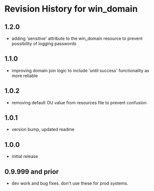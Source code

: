 # Revision History for win_domain

## 1.2.0

* adding 'sensitive' attribute to the win_domain resource to prevent possibility of logging passwords

## 1.1.0

* improving domain join logic to include 'until success' functionality as more reliable

## 1.0.2

* removing default OU value from resources file to prevent confusion

## 1.0.1

* version bump, updated readme

## 1.0.0

* initial release

## 0.9.999 and prior

* dev work and bug fixes.  don't use these for prod systems.
